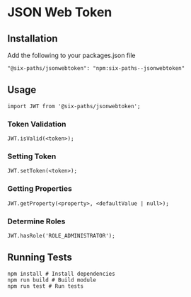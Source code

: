 
# JSON Web Token

## Installation

Add the following to your packages.json file

    "@six-paths/jsonwebtoken": "npm:six-paths--jsonwebtoken"

## Usage

    import JWT from '@six-paths/jsonwebtoken';

### Token Validation

    JWT.isValid(<token>);

### Setting Token

    JWT.setToken(<token>);

### Getting Properties

    JWT.getProperty(<property>, <defaultValue | null>);

### Determine Roles

    JWT.hasRole('ROLE_ADMINISTRATOR');

## Running Tests

    npm install # Install dependencies
    npm run build # Build module
    npm run test # Run tests
